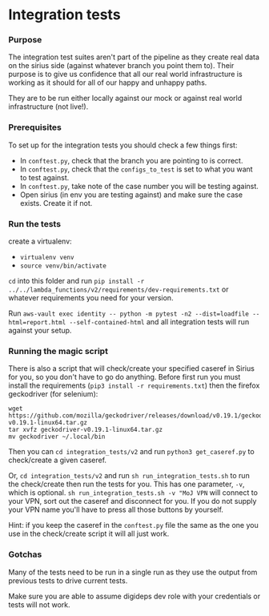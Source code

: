 # Integration tests

### Purpose

The integration test suites aren't part of the pipeline as they create real data on the sirius side
(against whatever branch you point them to). Their purpose is to give us confidence that all our real world
infrastructure is working as it should for all of our happy and unhappy paths.

They are to be run either locally against our mock or against real world infrastructure (not live!).

### Prerequisites

To set up for the integration tests you should check a few things first:

 - In `conftest.py`, check that the branch you are pointing to is correct.
 - In `conftest.py`, check that the `configs_to_test` is set to what you want to test against.
 - In `conftest.py`, take note of the case number you will be testing against.
 - Open sirius (in env you are testing against) and make sure the case exists. Create it if not.

 ### Run the tests
 create a virtualenv:

 - `virtualenv venv`
 - `source venv/bin/activate`

 `cd` into this folder and run `pip install -r ../../lambda_functions/v2/requirements/dev-requirements.txt` or
 whatever requirements you need for your version.

 Run `aws-vault exec identity -- python -m pytest -n2 --dist=loadfile --html=report.html --self-contained-html` and
 all integration tests will run against your setup.

### Running the magic script

There is also a script that will check/create your specified caseref in Sirius for you, so you don't have to go do anything.
Before first run you must install the requirements (`pip3 install -r requirements.txt`) then the firefox geckodriver (for selenium):
```
wget https://github.com/mozilla/geckodriver/releases/download/v0.19.1/geckodriver-v0.19.1-linux64.tar.gz
tar xvfz geckodriver-v0.19.1-linux64.tar.gz
mv geckodriver ~/.local/bin
```

Then you can `cd integration_tests/v2` and run `python3 get_caseref.py` to check/create a given caseref.

Or, `cd integration_tests/v2` and run `sh run_integration_tests.sh` to run the check/create then run the tests for you.
This has one parameter, `-v`, which is optional. `sh run_integration_tests.sh -v "MoJ VPN` will connect to your VPN, sort out the caseref
and disconnect for you. If you do not supply your VPN name you'll have to press all those buttons by yourself.

Hint: if you keep the caseref in the `conftest.py` file the same as the one you use in the check/create script it will all just work.


 ### Gotchas

 Many of the tests need to be run in a single run as they use the output from previous tests to drive current tests.

 Make sure you are able to assume digideps dev role with your credentials or tests will not work.
